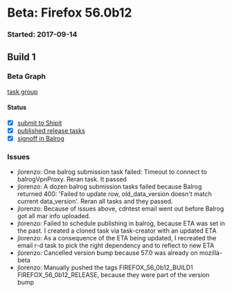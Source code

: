 # Beta: Firefox 56.0b12

### Started: 2017-09-14

## Build 1

### Beta Graph
[task group](https://tools.taskcluster.net/push-inspector/#/R0ES6YjPQt-rzimWCAHeRQ)


#### Status
- [x] [submit to Shipit](https://wiki.mozilla.org/Release:Release_Automation_on_Mercurial:Starting_a_Release#Submit_to_Ship_It)
- [x] [published release tasks](../how-tos/relpro.md#4-publish-release)
- [x] [signoff in Balrog](../how-tos/relpro.md#3-signoffs)

### Issues
- jlorenzo: One balrog submission task failed: Timeout to connect to balrogVpnProxy. Reran task. It passed
- jlorenzo: A dozen balrog submission tasks failed because Balrog returned 400: 'Failed to update row, old_data_version doesn't match current data_version'. Reran all tasks and they passed.
- jlorenzo: Because of issues above, cdntest email went out before Balrog got all mar info uploaded.
- jlorenzo: Failed to schedule publishing in balrog, because ETA was set in the past. I created a cloned task via task-creator with an updated ETA
- jlorenzo: As a consequence of the ETA being updated, I recreated the email r-d task to pick the right dependency and to reflect to new ETA
- jlorenzo: Cancelled version bump because 57.0 was already on mozilla-beta
- jlorenzo: Manually pushed the tags FIREFOX_56_0b12_BUILD1 FIREFOX_56_0b12_RELEASE, because they were part of the version bump


